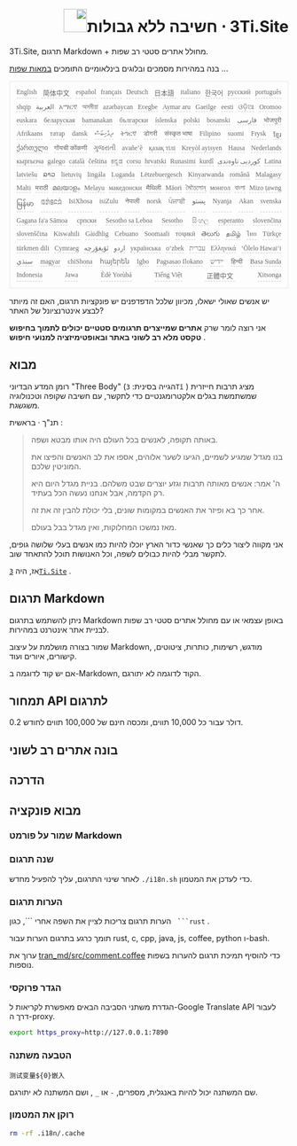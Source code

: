 <h1 style="justify-content:space-between;text-align:right;direction:rtl">3Ti.Site ⋅ חשיבה ללא גבולות<img src="//i-01.eu.org/3Ti/logo.svg" style="user-select:none;margin-top:-1px;width:42px"></h1>

3Ti.Site, תרגום Markdown + מחולל אתרים סטטי רב שפות.

בנה במהירות מסמכים ובלוגים בינלאומיים התומכים [במאות שפות](https://github.com/i18n-site/node/blob/main/lang/src/index.js) ...

<pre class="langli" style="display:flex;flex-wrap:wrap;background:transparent;border:1px solid #eee;font-size:12px;box-shadow:0 0 3px inset #eee;padding:12px 5px 4px 12px;justify-content:space-between;"><style>pre.langli i{font-weight:300;font-family:s;margin-right:7px;margin-bottom:8px;font-style:normal;color:#666;border-bottom:1px dashed #ccc;}</style><i>English</i><i> 简体中文 </i><i>español</i><i>français</i><i>Deutsch</i><i> 日本語 </i><i>italiano</i><i>한국어</i><i>русский</i><i>português</i><i>shqip</i><i>‫العربية‬</i><i>አማርኛ</i><i>অসমীয়া</i><i>azərbaycan</i><i>Eʋegbe</i><i>Aymar aru</i><i>Gaeilge</i><i>eesti</i><i>ଓଡ଼ିଆ</i><i>Oromoo</i><i>euskara</i><i>беларуская</i><i>bamanakan</i><i>български</i><i>íslenska</i><i>polski</i><i>bosanski</i><i>‫فارسی‬</i><i>भोजपुरी</i><i>Afrikaans</i><i>татар</i><i>dansk</i><i>‫ދިވެހިބަސް‬</i><i>ትግርኛ</i><i>डोगरी</i><i>संस्कृत भाषा</i><i>Filipino</i><i>suomi</i><i>Frysk</i><i>ខ្មែរ</i><i>ქართული</i><i>गोंयची कोंकणी</i><i>ગુજરાતી</i><i>avañe’ẽ</i><i>қазақ тілі</i><i>Kreyòl ayisyen</i><i>Hausa</i><i>Nederlands</i><i>кыргызча</i><i>galego</i><i>català</i><i>čeština</i><i>ಕನ್ನಡ</i><i>corsu</i><i>hrvatski</i><i>Runasimi</i><i>kurdî</i><i>‫کوردیی ناوەندی‬</i><i>Latina</i><i>latviešu</i><i>ລາວ</i><i>lietuvių</i><i>lingála</i><i>Luganda</i><i>Lëtzebuergesch</i><i>Kinyarwanda</i><i>română</i><i>Malagasy</i><i>Malti</i><i>मराठी</i><i>മലയാളം</i><i>Melayu</i><i>македонски</i><i>मैथिली</i><i>Māori</i><i>মৈতৈলোন্</i><i>монгол</i><i>বাংলা</i><i>Mizo ṭawng</i><i>မြန်မာ</i><i>𞄀𞄄𞄰𞄩𞄍𞄜𞄰</i><i>IsiXhosa</i><i>isiZulu</i><i>नेपाली</i><i>norsk</i><i>ਪੰਜਾਬੀ</i><i>‫پښتو‬</i><i>Nyanja</i><i>Akan</i><i>svenska</i><i>Gagana fa'a Sāmoa</i><i>српски</i><i>Sesotho sa Leboa</i><i>Sesotho</i><i>සිංහල</i><i>esperanto</i><i>slovenčina</i><i>slovenščina</i><i>Kiswahili</i><i>Gàidhlig</i><i>Cebuano</i><i>Soomaali</i><i>тоҷикӣ</i><i>తెలుగు</i><i>தமிழ்</i><i>ไทย</i><i>Türkçe</i><i>türkmen dili</i><i>Cymraeg</i><i>‫ئۇيغۇرچە‬</i><i>‫اردو‬</i><i>українська</i><i>o‘zbek</i><i>‫עברית‬</i><i>Ελληνικά</i><i>ʻŌlelo Hawaiʻi</i><i>‫سنڌي‬</i><i>magyar</i><i>chiShona</i><i>հայերեն</i><i>Igbo</i><i>Pagsasao Ilokano</i><i>‫ייִדיש‬</i><i>हिन्दी</i><i>Basa Sunda</i><i>Indonesia</i><i>Jawa</i><i>Èdè Yorùbá</i><i>Tiếng Việt</i><i> 正體中文 </i><i>Xitsonga</i></pre>

יש אנשים שאולי ישאלו, מכיוון שלכל הדפדפנים יש פונקציות תרגום, האם זה מיותר לבצע אינטרנציונל של האתר?

אני רוצה לומר שרק **אתרים שמייצרים תרגומים סטטיים יכולים לתמוך בחיפוש טקסט מלא רב לשוני באתר ובאופטימיזציה למנועי חיפוש** .

## מבוא

רומן המדע הבדיוני &quot;Three Body&quot; (הגייה בסינית: `3Tǐ` ) מציג תרבות חייזרית שמשתמשת בגלים אלקטרומגנטיים כדי לתקשר, עם חשיבה שקופה וטכנולוגיה משגשגת.

תנ"ך · בראשית :

> באותה תקופה, לאנשים בכל העולם היה אותו מבטא ושפה.
>
> בנו מגדל שמגיע לשמיים, הגיעו לשער אלוהים, אספו את לב האנשים והפיצו את המוניטין שלכם.
>
> ה' אמר: אנשים מאותה תרבות וגזע יוצרים שבט משלהם. בניית מגדל היום היא רק הקדמה, אבל אנחנו נעשה הכל בעתיד.
>
> אחר כך בא ופיזר את האנשים במקומות שונים, בלי יכולת להבין זה את זה.
>
> מאז נמשכו המחלוקות, ואין מגדל בבל בעולם.

אני מקווה ליצור כלים כך שאנשי כדור הארץ יוכלו להיות כמו אנשים בעלי שלושה גופים, לתקשר מבלי להיות כבולים לשפה, וכל האנושות תוכל להתאחד שוב.

אז, היה [`3Ti.Site`](//3Ti.Site) .

## תרגום Markdown

ניתן להשתמש בתרגום Markdown באופן עצמאי או עם מחולל אתרים סטטי רב שפות לבניית אתר אינטרנט במהירות.

שמור בצורה מושלמת על עיצוב Markdown, מודגש, רשימות, כותרות, ציטוטים, קישורים, איורים ועוד.

אם יש קוד לדוגמה ב-Markdown, הקוד לדוגמה לא יתורגם.

## תמחור API לתרגום

0.2 דולר עבור כל 10,000 תווים, ומכסה חינם של 100,000 תווים לחודש.

## בונה אתרים רב לשוני

## הדרכה

## מבוא פונקציה

### שמור על פורמט Markdown

### שנה תרגום

לאחר שינוי התרגום, עליך להפעיל מחדש `./i18n.sh` כדי לעדכן את המטמון.

### הערות תרגום

הערות תרגום צריכות לציין את השפה אחרי \```, כגון ` ```rust` .

תומך כרגע בתרגום הערות עבור rust, c, cpp, java, js, coffee, python ו-bash.

ערוך את [tran_md/src/comment.coffee](https://github.com/i18n-site/node/blob/main/tran_md/src/comment.coffee) כדי להוסיף תמיכת תרגום להערות בשפות נוספות.

### הגדר פרוקסי

הגדרת משתני הסביבה הבאים מאפשרת לקריאות ל-Google Translate API לעבור דרך ה-proxy.

```bash
export https_proxy=http://127.0.0.1:7890
```

### הטבעה משתנה

```
测试变量${0}嵌入
```

שם המשתנה יכול להיות באנגלית, מספרים, `-` או `_` , ושם המשתנה לא יתורגם.

### רוקן את המטמון

```bash
rm -rf .i18n/.cache
```
